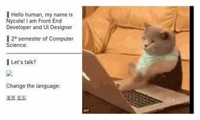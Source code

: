  
<img align="right" width="300" src="./images/catcoding.gif" />

<p> 🤚 Hello human, my name is Nycole! I am Front End Developer and UI Designer </p>
<p>📜 2º semester of Computer Science.</p>

---
<p> 🎤 Let's talk? </p>
<a href="https://www.linkedin.com/in/nycole-xavier-641271202/" alt="Linkedin" target="_blank">
<img src="https://img.shields.io/badge/-Linkedin-1C1C1C?style=for-the-badge&logo=Linkedin&logoColor=00FFFF&link=https://www.linkedin.com/in/iuricode"/>
</a>

<p> Change the language: </p>
<a href="https://github.com/nycolexavier/nycolexavier/blob/main/ReadmeBr.md" target="_blank">🇧🇷</a>
<a href="https://github.com/nycolexavier/nycolexavier/blob/main/ReadmeEs.md" target="_blank">🇪🇸</a>

